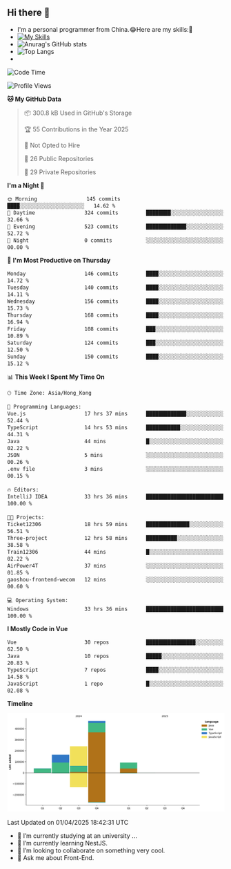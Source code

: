 ## Hi there 👋
- I'm a personal programmer from China.😂Here are my skills:🤔
- [![My Skills](https://skillicons.dev/icons?i=js,html,css,vue,typescript,java,golang)](https://skillicons.dev)
- ![Anurag's GitHub stats](https://github-readme-stats.vercel.app/api?username=FluffyChi-Xing&count_private=true&show_icons=true&theme=radical)
- ![Top Langs](https://github-readme-stats.vercel.app/api/top-langs/?username=FluffyChi-Xing)
- <!--START_SECTION:waka-->
![Code Time](http://img.shields.io/badge/Code%20Time-1%2C270%20hrs%2013%20mins-blue)

![Profile Views](http://img.shields.io/badge/Profile%20Views-0-blue)

**🐱 My GitHub Data** 

> 📦 300.8 kB Used in GitHub's Storage 
 > 
> 🏆 55 Contributions in the Year 2025
 > 
> 🚫 Not Opted to Hire
 > 
> 📜 26 Public Repositories 
 > 
> 🔑 29 Private Repositories 
 > 
**I'm a Night 🦉** 

```text
🌞 Morning                145 commits         ████░░░░░░░░░░░░░░░░░░░░░   14.62 % 
🌆 Daytime                324 commits         ████████░░░░░░░░░░░░░░░░░   32.66 % 
🌃 Evening                523 commits         █████████████░░░░░░░░░░░░   52.72 % 
🌙 Night                  0 commits           ░░░░░░░░░░░░░░░░░░░░░░░░░   00.00 % 
```
📅 **I'm Most Productive on Thursday** 

```text
Monday                   146 commits         ████░░░░░░░░░░░░░░░░░░░░░   14.72 % 
Tuesday                  140 commits         ████░░░░░░░░░░░░░░░░░░░░░   14.11 % 
Wednesday                156 commits         ████░░░░░░░░░░░░░░░░░░░░░   15.73 % 
Thursday                 168 commits         ████░░░░░░░░░░░░░░░░░░░░░   16.94 % 
Friday                   108 commits         ███░░░░░░░░░░░░░░░░░░░░░░   10.89 % 
Saturday                 124 commits         ███░░░░░░░░░░░░░░░░░░░░░░   12.50 % 
Sunday                   150 commits         ████░░░░░░░░░░░░░░░░░░░░░   15.12 % 
```


📊 **This Week I Spent My Time On** 

```text
🕑︎ Time Zone: Asia/Hong_Kong

💬 Programming Languages: 
Vue.js                   17 hrs 37 mins      █████████████░░░░░░░░░░░░   52.44 % 
TypeScript               14 hrs 53 mins      ███████████░░░░░░░░░░░░░░   44.31 % 
Java                     44 mins             █░░░░░░░░░░░░░░░░░░░░░░░░   02.22 % 
JSON                     5 mins              ░░░░░░░░░░░░░░░░░░░░░░░░░   00.26 % 
.env file                3 mins              ░░░░░░░░░░░░░░░░░░░░░░░░░   00.15 % 

🔥 Editors: 
IntelliJ IDEA            33 hrs 36 mins      █████████████████████████   100.00 % 

🐱‍💻 Projects: 
Ticket12306              18 hrs 59 mins      ██████████████░░░░░░░░░░░   56.51 % 
Three-project            12 hrs 58 mins      ██████████░░░░░░░░░░░░░░░   38.58 % 
Train12306               44 mins             █░░░░░░░░░░░░░░░░░░░░░░░░   02.22 % 
AirPower4T               37 mins             ░░░░░░░░░░░░░░░░░░░░░░░░░   01.85 % 
gaoshou-frontend-wecom   12 mins             ░░░░░░░░░░░░░░░░░░░░░░░░░   00.60 % 

💻 Operating System: 
Windows                  33 hrs 36 mins      █████████████████████████   100.00 % 
```

**I Mostly Code in Vue** 

```text
Vue                      30 repos            ████████████████░░░░░░░░░   62.50 % 
Java                     10 repos            █████░░░░░░░░░░░░░░░░░░░░   20.83 % 
TypeScript               7 repos             ████░░░░░░░░░░░░░░░░░░░░░   14.58 % 
JavaScript               1 repo              █░░░░░░░░░░░░░░░░░░░░░░░░   02.08 % 
```



**Timeline**

![Lines of Code chart](https://raw.githubusercontent.com/FluffyChi-Xing/FluffyChi-Xing/main/assets/bar_graph.png)


 Last Updated on 01/04/2025 18:42:31 UTC
<!--END_SECTION:waka-->
- 🔭 I’m currently studying at an university ...
- 🌱 I’m currently learning NestJS.
- 👯 I’m looking to collaborate on something very cool.
- 💬 Ask me about Front-End.
